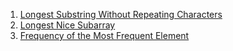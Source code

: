 1) [Longest Substring Without Repeating Characters](https://leetcode.com/problems/longest-substring-without-repeating-characters/)
2) [Longest Nice Subarray](https://leetcode.com/problems/longest-nice-subarray/)
3) [Frequency of the Most Frequent Element](https://leetcode.com/problems/frequency-of-the-most-frequent-element/)
